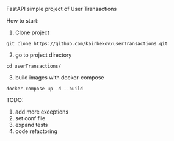 FastAPI simple project of User Transactions

How to start:
1. Clone project
```console
git clone https://github.com/kairbekov/userTransactions.git
```
2. go to project directory
```console
cd userTransactions/
```
3. build images with docker-compose
```console
docker-compose up -d --build
```

TODO: 
1. add more exceptions
2. set conf file
3. expand tests
4. code refactoring